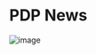 # PDP News

  
![image](https://github.com/themusharraf/PDP-NEWS/assets/122869450/32f4d472-9cbc-48c1-8f6b-3ec459ba062a)
 
